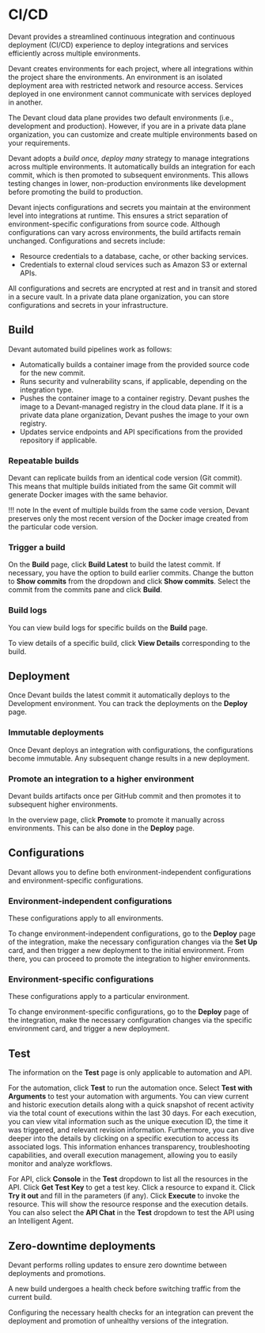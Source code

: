 # CI/CD

Devant provides a streamlined continuous integration and continuous deployment (CI/CD) experience to deploy integrations and services efficiently across multiple environments.

Devant creates environments for each project, where all integrations within the project share the environments. An environment is an isolated deployment area with restricted network and resource access. Services deployed in one environment cannot communicate with services deployed in another.

The Devant cloud data plane provides two default environments (i.e., development and production). However, if you are in a private data plane organization, you can customize and create multiple environments based on your requirements.

Devant adopts a *build once, deploy many* strategy to manage integrations across multiple environments. It automatically builds an integration for each commit, which is then promoted to subsequent environments. This allows testing changes in lower, non-production environments like development before promoting the build to production.

Devant injects configurations and secrets you maintain at the environment level into integrations at runtime. This ensures a strict separation of environment-specific configurations from source code. Although configurations can vary across environments, the build artifacts remain unchanged. Configurations and secrets include:

- Resource credentials to a database, cache, or other backing services.
- Credentials to external cloud services such as Amazon S3 or external APIs.

All configurations and secrets are encrypted at rest and in transit and stored in a secure vault. In a private data plane organization, you can store configurations and secrets in your infrastructure.

## Build

Devant automated build pipelines work as follows:

- Automatically builds a container image from the provided source code for the new commit.
- Runs security and vulnerability scans, if applicable, depending on the integration type.
- Pushes the container image to a container registry. Devant pushes the image to a Devant-managed registry in the cloud data plane. If it is a private data plane organization, Devant pushes the image to your own registry.
- Updates service endpoints and API specifications from the provided repository if applicable.

### Repeatable builds

Devant can replicate builds from an identical code version (Git commit). This means that multiple builds initiated from the same Git commit will generate Docker images with the same behavior.

!!! note
    In the event of multiple builds from the same code version, Devant preserves only the most recent version of the Docker image created from the particular code version.

### Trigger a build

On the **Build** page, click **Build Latest** to build the latest commit. If necessary, you have the option to build earlier commits. Change the button to **Show commits** from the dropdown and click **Show commits**. Select the commit from the commits pane and click **Build**.

### Build logs

You can view build logs for specific builds on the **Build** page.

To view details of a specific build, click **View Details** corresponding to the build.

## Deployment

Once Devant builds the latest commit it automatically deploys to the Development environment. You can track the deployments on the **Deploy** page.

### Immutable deployments

Once Devant deploys an integration with configurations, the configurations become immutable. Any subsequent change results in a new deployment.

### Promote an integration to a higher environment

Devant builds artifacts once per GitHub commit and then promotes it to subsequent higher environments.

In the overview page, click **Promote** to promote it manually across environments. This can be also done in the **Deploy** page.

## Configurations

Devant allows you to define both environment-independent configurations and environment-specific configurations.

### Environment-independent configurations

These configurations apply to all environments.

To change environment-independent configurations, go to the **Deploy** page of the integration, make the necessary configuration changes via the **Set Up** card, and then trigger a new deployment to the initial environment. From there, you can proceed to promote the integration to higher environments.

### Environment-specific configurations

These configurations apply to a particular environment.

To change environment-specific configurations, go to the **Deploy** page of the integration, make the necessary configuration changes via the specific environment card, and trigger a new deployment.

[//]: # (Todo: enable the following)
[//]: # (To learn more about managing these configurations, see [Configuration Management]&#40;https://wso2.com/devant/docs/devant-concepts/configuration-management/&#41;.)

## Test

The information on the **Test** page is only applicable to automation and API.

For the automation, click **Test** to run the automation once. Select **Test with Arguments** to test your automation with arguments. You can view current and historic execution details along with a quick snapshot of recent activity via the total count of executions within the last 30 days. For each execution, you can view vital information such as the unique execution ID, the time it was triggered, and relevant revision information. Furthermore, you can dive deeper into the details by clicking on a specific execution to access its associated logs. This information enhances transparency, troubleshooting capabilities, and overall execution management, allowing you to easily monitor and analyze workflows.

For API, click **Console** in the **Test** dropdown to list all the resources in the API. Click **Get Test Key** to get a test key. Click a resource to expand it. Click **Try it out** and fill in the parameters (if any). Click **Execute** to invoke the resource. This will show the resource response and the execution details. You can also select the **API Chat** in the **Test** dropdown to test the API using an Intelligent Agent.

## Zero-downtime deployments

Devant performs rolling updates to ensure zero downtime between deployments and promotions.

A new build undergoes a health check before switching traffic from the current build.

Configuring the necessary health checks for an integration can prevent the deployment and promotion of unhealthy versions of the integration.
